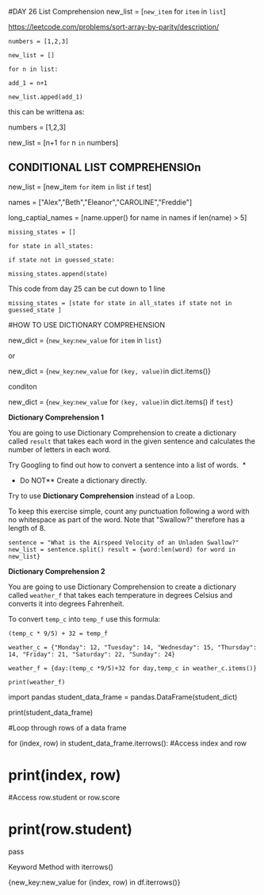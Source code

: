 #DAY 26 List Comprehension
new_list = [`new_item` for `item` in `list`]

https://leetcode.com/problems/sort-array-by-parity/description/

`numbers = [1,2,3]`

`new_list = []`

`for n in list:`

`add_1 = n+1`

`new_list.apped(add_1)`

this can be writtena as:

numbers = [1,2,3]

new_list = [n+1 `for` n `in` numbers]

## CONDITIONAL LIST COMPREHENSIOn

new_list = [new_item `for` item `in` list `if` test]

names = ["Alex","Beth","Eleanor","CAROLINE","Freddie"]

long_captial_names = [name.upper() for name in names if len(name) > 5]

`missing_states = []`

`for state in all_states:`    

`if state not in guessed_state:`        

`missing_states.append(state)`

This code from day 25 can be cut down to 1 line

`missing_states = [state for state in all_states if state not in guessed_state ]`

#HOW TO USE DICTIONARY COMPREHENSION

new_dict = {`new_key`:`new_value` for `item` in `list`}

or

 

new_dict = {`new_key`:`new_value` for `(key, value)`in dict.items()}

conditon

new_dict = {`new_key`:`new_value` for `(key, value)`in dict.items() if `test`}

**Dictionary Comprehension 1**

You are going to use Dictionary Comprehension to create a dictionary called `result` that takes each word in the given sentence and calculates the number of letters in each word.

Try Googling to find out how to convert a sentence into a list of words.  *

- Do NOT** Create a dictionary directly.

Try to use **Dictionary Comprehension** instead of a Loop.

To keep this exercise simple, count any punctuation following a word with no whitespace as part of the word. Note that "Swallow?" therefore has a length of 8.

`sentence = "What is the Airspeed Velocity of an Unladen Swallow?"
new_list = sentence.split()
result = {word:len(word) for word in new_list}`

**Dictionary Comprehension 2**

You are going to use Dictionary Comprehension to create a dictionary called `weather_f` that takes each temperature in degrees Celsius and converts it into degrees Fahrenheit.

To convert `temp_c` into `temp_f` use this formula:

`(temp_c * 9/5) + 32 = temp_f`

`weather_c = {"Monday": 12, "Tuesday": 14, "Wednesday": 15, "Thursday": 14, "Friday": 21, "Saturday": 22, "Sunday": 24}`

`weather_f = {day:(temp_c *9/5)+32 for day,temp_c in weather_c.items()}`

`print(weather_f)`

import pandas
student_data_frame = pandas.DataFrame(student_dict)

print(student_data_frame)

#Loop through rows of a data frame

for (index, row) in student_data_frame.iterrows():
#Access index and row
# print(index, row)
#Access row.student or row.score
# print(row.student)
pass

Keyword Method with iterrows()

{new_key:new_value for (index, row) in df.iterrows()}